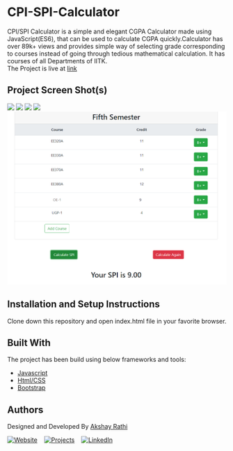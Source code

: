 # CPI-SPI-Calculator

CPI/SPI Calculator is a simple and elegant CGPA Calculator made using JavaScript(ES6), that can be used to calculate CGPA quickly.Calculator has over 89k+ views and provides simple way of selecting grade corresponding to courses instead of going through tedious mathematical calculation. It has courses of all Departments of IITK.<br>
The Project is live at <a href="https://projects.akshayrathi.com/cpi-spi-calculator/" target="_blank">link</a>

## Project Screen Shot(s)

<img src="./Screenshot/cpiSpiCalculator.jpg">

<img src="./Screenshot/firstSem.png">

<img src="./Screenshot/firstSem_2.png">

<img src="./Screenshot/cpiEstimation.png">

<img src="./Screenshot/granular_grading.png">

## Installation and Setup Instructions

Clone down this repository and open index.html file in your favorite browser.

## Built With

The project has been build using below frameworks and tools:

- [Javascript](https://developer.mozilla.org/en-US/)
- [Html/CSS](https://developer.mozilla.org/en-US/)
- [Bootstrap](https://getbootstrap.com/)

## Authors

Designed and Developed By [Akshay Rathi](https://akshayrathi.com)

<p><a href="https://akshayrathi.com/" target="_blank"><img alt="Website" src="https://img.shields.io/badge/Portfolio-%234285F4.svg?&style=for-the-badge&logo=google-chrome&logoColor=white"/></a>&nbsp;&nbsp;&nbsp;&nbsp;<a href="https://projects.akshayrathi.com/" target="_blank"><img alt="Projects" src="https://img.shields.io/badge/Projects-%F5AE29.svg?&style=for-the-badge&logo=prometheus&logoColor=white"/></a>&nbsp;&nbsp;&nbsp;&nbsp;<a href="https://www.linkedin.com/in/akshay-rathi-sde/" target="_blank"><img alt="LinkedIn" src="https://img.shields.io/badge/LinkedIn-%230077B5.svg?&style=for-the-badge&logo=LinkedIn&logoColor=white"/></a>&nbsp;&nbsp;&nbsp;&nbsp;
</p><br/>
